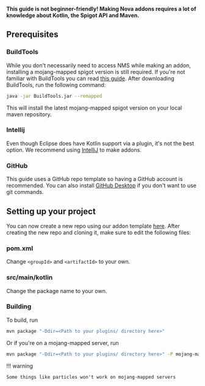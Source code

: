 **This guide is not beginner-friendly! Making Nova addons requires a lot of
knowledge about Kotlin, the Spigot API and Maven.**

## Prerequisites

### BuildTools

While you don't necessarily need to access NMS while making an addon, installing a mojang-mapped spigot version is still
required. If you're not familiar with BuildTools you can read [this guide](https://www.spigotmc.org/wiki/buildtools/). After
downloading BuildTools, run the following command:

```bash
java -jar BuildTools.jar --remapped
```

This will install the latest mojang-mapped spigot version on your local maven repository.

### Intellij

Even though Eclipse does have Kotlin support via a plugin, it's not the best option. We recommend using [IntelliJ](https://www.jetbrains.com/idea/)
to make addons.

### GitHub

This guide uses a GitHub repo template so having a GitHub account is recommended. You can also install [GitHub Desktop](https://desktop.github.com/)
if you don't want to use git commands.

## Setting up your project

You can now create a new repo using our addon template [here](https://github.com/xenondevs/Nova-Addon-Template/generate).
After creating the new repo and cloning it, make sure to edit the following files:

### pom.xml

Change `<groupId>` and `<artifactId>` to your own.

### src/main/kotlin

Change the package name to your own.

### Building

To build, run
```bash title="Build with Maven"
mvn package "-Ddir=<Path to your plugins/ directory here>"
```
Or if you're on a mojang-mapped server, run
```bash title="Build with Maven"
mvn package "-Ddir=<Path to your plugins/ directory here>" -P mojang-mapped
```

!!! warning

    Some things like particles won't work on mojang-mapped servers